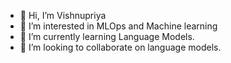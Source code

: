 - 👋 Hi, I’m Vishnupriya
- 👀 I’m interested in MLOps and Machine learning
- 🌱 I’m currently learning Language Models.
- 💞️ I’m looking to collaborate on language models.
